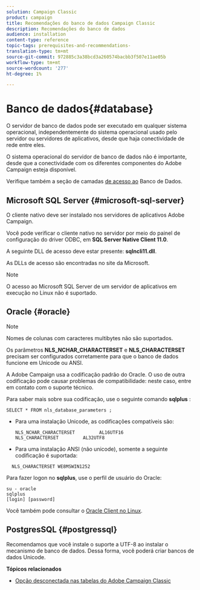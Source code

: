```yaml
---
solution: Campaign Classic
product: campaign
title: Recomendações do banco de dados Campaign Classic
description: Recomendações do banco de dados
audience: installation
content-type: reference
topic-tags: prerequisites-and-recommendations-
translation-type: tm+mt
source-git-commit: 972885c3a38bcd3a260574bacbb3f507e11ae05b
workflow-type: tm+mt
source-wordcount: '277'
ht-degree: 1%

---
```



# Banco de dados{#database}

O servidor de banco de dados pode ser executado em qualquer sistema operacional, independentemente do sistema operacional usado pelo servidor ou servidores de aplicativos, desde que haja conectividade de rede entre eles.

O sistema operacional do servidor de banco de dados não é importante, desde que a conectividade com os diferentes componentes do Adobe Campaign esteja disponível.

Verifique também a seção de camadas [de acesso ao](../../installation/using/prerequisites-of-campaign-installation-in-linux.md#database-access-layers) Banco de Dados.

## Microsoft SQL Server {#microsoft-sql-server}

O cliente nativo deve ser instalado nos servidores de aplicativos Adobe Campaign.

Você pode verificar o cliente nativo no servidor por meio do painel de configuração do driver ODBC, em **SQL Server Native Client 11.0**.

A seguinte DLL de acesso deve estar presente: **sqlncli11.dll**.

As DLLs de acesso são encontradas no site da Microsoft.

>[!NOTE]
>
>O acesso ao Microsoft SQL Server de um servidor de aplicativos em execução no Linux não é suportado.

## Oracle {#oracle}

>[!NOTE]
>
>Nomes de colunas com caracteres multibytes não são suportados.

Os parâmetros **NLS_NCHAR_CHARACTERSET** e **NLS_CHARACTERSET** precisam ser configurados corretamente para que o banco de dados funcione em Unicode ou ANSI.

A Adobe Campaign usa a codificação padrão do Oracle. O uso de outra codificação pode causar problemas de compatibilidade: neste caso, entre em contato com o suporte técnico.

Para saber mais sobre sua codificação, use o seguinte comando **sqlplus** :

```
SELECT * FROM nls_database_parameters ;
```

* Para uma instalação Unicode, as codificações compatíveis são:

   ```
   NLS_NCHAR_CHARACTERSET         AL16UTF16
   NLS_CHARACTERSET         AL32UTF8
   ```

* Para uma instalação ANSI (não unicode), somente a seguinte codificação é suportada:

```
  NLS_CHARACTERSET WE8MSWIN1252
```

Para fazer logon no **sqlplus**, use o perfil de usuário do Oracle:

```
su - oracle 
sqlplus 
[login] [password]
```

Você também pode consultar o [Oracle Client no Linux](../../installation/using/installing-packages-with-linux.md#oracle-client-in-linux).

## PostgresSQL {#postgressql}

Recomendamos que você instale o suporte a UTF-8 ao instalar o mecanismo de banco de dados. Dessa forma, você poderá criar bancos de dados Unicode.

**Tópicos relacionados**

* [Opção desconectada nas tabelas do Adobe Campaign Classic](https://helpx.adobe.com/campaign/kb/unlogged-tables-classic.html)
